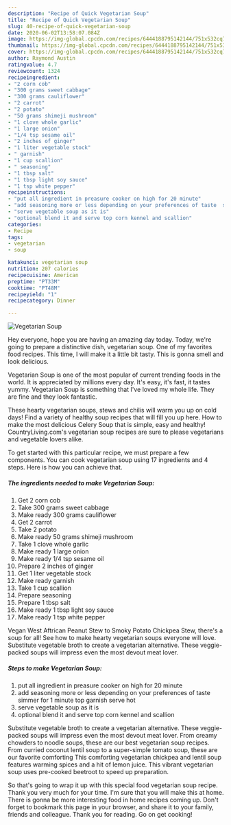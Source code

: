 ```yaml
---
description: "Recipe of Quick Vegetarian Soup"
title: "Recipe of Quick Vegetarian Soup"
slug: 40-recipe-of-quick-vegetarian-soup
date: 2020-06-02T13:58:07.084Z
image: https://img-global.cpcdn.com/recipes/6444188795142144/751x532cq70/vegetarian-soup-recipe-main-photo.jpg
thumbnail: https://img-global.cpcdn.com/recipes/6444188795142144/751x532cq70/vegetarian-soup-recipe-main-photo.jpg
cover: https://img-global.cpcdn.com/recipes/6444188795142144/751x532cq70/vegetarian-soup-recipe-main-photo.jpg
author: Raymond Austin
ratingvalue: 4.7
reviewcount: 1324
recipeingredient:
- "2 corn cob"
- "300 grams sweet cabbage"
- "300 grams cauliflower"
- "2 carrot"
- "2 potato"
- "50 grams shimeji mushroom"
- "1 clove whole garlic"
- "1 large onion"
- "1/4 tsp sesame oil"
- "2 inches of ginger"
- "1 liter vegetable stock"
- " garnish"
- "1 cup scallion"
- " seasoning"
- "1 tbsp salt"
- "1 tbsp light soy sauce"
- "1 tsp white pepper"
recipeinstructions:
- "put all ingredient in preasure cooker on high for 20 minute"
- "add seasoning more or less depending on your preferences of taste  simmer for 1 minute top garnish serve hot"
- "serve vegetable soup as it is"
- "optional blend it and serve top corn kennel and scallion"
categories:
- Recipe
tags:
- vegetarian
- soup

katakunci: vegetarian soup 
nutrition: 207 calories
recipecuisine: American
preptime: "PT33M"
cooktime: "PT48M"
recipeyield: "1"
recipecategory: Dinner

---
```



![Vegetarian Soup](https://img-global.cpcdn.com/recipes/6444188795142144/751x532cq70/vegetarian-soup-recipe-main-photo.jpg)

Hey everyone, hope you are having an amazing day today. Today, we're going to prepare a distinctive dish, vegetarian soup. One of my favorites food recipes. This time, I will make it a little bit tasty. This is gonna smell and look delicious.

Vegetarian Soup is one of the most popular of current trending foods in the world. It is appreciated by millions every day. It's easy, it's fast, it tastes yummy. Vegetarian Soup is something that I've loved my whole life. They are fine and they look fantastic.

These hearty vegetarian soups, stews and chilis will warm you up on cold days! Find a variety of healthy soup recipes that will fill you up here. How to make the most delicious Celery Soup that is simple, easy and healthy! CountryLiving.com&#39;s vegetarian soup recipes are sure to please vegetarians and vegetable lovers alike.


To get started with this particular recipe, we must prepare a few components. You can cook vegetarian soup using 17 ingredients and 4 steps. Here is how you can achieve that.

<!--inarticleads1-->

##### The ingredients needed to make Vegetarian Soup:

1. Get 2 corn cob
1. Take 300 grams sweet cabbage
1. Make ready 300 grams cauliflower
1. Get 2 carrot
1. Take 2 potato
1. Make ready 50 grams shimeji mushroom
1. Take 1 clove whole garlic
1. Make ready 1 large onion
1. Make ready 1/4 tsp sesame oil
1. Prepare 2 inches of ginger
1. Get 1 liter vegetable stock
1. Make ready  garnish
1. Take 1 cup scallion
1. Prepare  seasoning
1. Prepare 1 tbsp salt
1. Make ready 1 tbsp light soy sauce
1. Make ready 1 tsp white pepper


Vegan West Aftrican Peanut Stew to Smoky Potato Chickpea Stew, there&#39;s a soup for all! See how to make hearty vegetarian soups everyone will love. Substitute vegetable broth to create a vegetarian alternative. These veggie-packed soups will impress even the most devout meat lover. 

<!--inarticleads2-->

##### Steps to make Vegetarian Soup:

1. put all ingredient in preasure cooker on high for 20 minute
1. add seasoning more or less depending on your preferences of taste  simmer for 1 minute top garnish serve hot
1. serve vegetable soup as it is
1. optional blend it and serve top corn kennel and scallion


Substitute vegetable broth to create a vegetarian alternative. These veggie-packed soups will impress even the most devout meat lover. From creamy chowders to noodle soups, these are our best vegetarian soup recipes. From curried coconut lentil soup to a super-simple tomato soup, these are our favorite comforting This comforting vegetarian chickpea and lentil soup features warming spices and a hit of lemon juice. This vibrant vegetarian soup uses pre-cooked beetroot to speed up preparation. 

So that's going to wrap it up with this special food vegetarian soup recipe. Thank you very much for your time. I'm sure that you will make this at home. There is gonna be more interesting food in home recipes coming up. Don't forget to bookmark this page in your browser, and share it to your family, friends and colleague. Thank you for reading. Go on get cooking!
